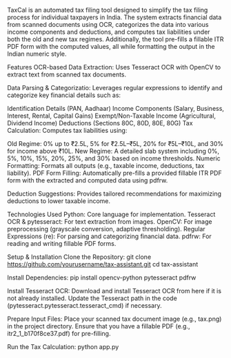 TaxCal is an automated tax filing tool designed to simplify the tax filing process for individual taxpayers in India. The system extracts financial data from scanned documents using OCR, categorizes the data into various income components and deductions, and computes tax liabilities under both the old and new tax regimes. Additionally, the tool pre-fills a fillable ITR PDF form with the computed values, all while formatting the output in the Indian numeric style.

Features
OCR-based Data Extraction:
Uses Tesseract OCR with OpenCV to extract text from scanned tax documents.

Data Parsing & Categorizatio:
Leverages regular expressions to identify and categorize key financial details such as:

Identification Details (PAN, Aadhaar)
Income Components (Salary, Business, Interest, Rental, Capital Gains)
Exempt/Non-Taxable Income (Agricultural, Dividend Income)
Deductions (Sections 80C, 80D, 80E, 80G)
Tax Calculation:
Computes tax liabilities using:

Old Regime:
0% up to ₹2.5L, 5% for ₹2.5L–₹5L, 20% for ₹5L–₹10L, and 30% for income above ₹10L.
New Regime:
A detailed slab system including 0%, 5%, 10%, 15%, 20%, 25%, and 30% based on income thresholds.
Numeric Formatting:
Formats all outputs (e.g., taxable income, deductions, tax liability).
PDF Form Filling:
Automatically pre-fills a provided fillable ITR PDF form with the extracted and computed data using pdfrw.

Deduction Suggestions:
Provides tailored recommendations for maximizing deductions to lower taxable income.

Technologies Used
Python: Core language for implementation.
Tesseract OCR & pytesseract: For text extraction from images.
OpenCV: For image preprocessing (grayscale conversion, adaptive thresholding).
Regular Expressions (re): For parsing and categorizing financial data.
pdfrw: For reading and writing fillable PDF forms.

Setup & Installation
Clone the Repository:
git clone https://github.com/yourusername/tax-assistant.git
cd tax-assistant

Install Dependencies:
pip install opencv-python pytesseract pdfrw

Install Tesseract OCR:
Download and install Tesseract OCR from here if it is not already installed.
Update the Tesseract path in the code (pytesseract.pytesseract.tesseract_cmd) if necessary.

Prepare Input Files:
Place your scanned tax document image (e.g., tax.png) in the project directory.
Ensure that you have a fillable PDF (e.g., itr2_1_b170f8ce37.pdf) for pre-filling.

Run the Tax Calculation:
python app.py
